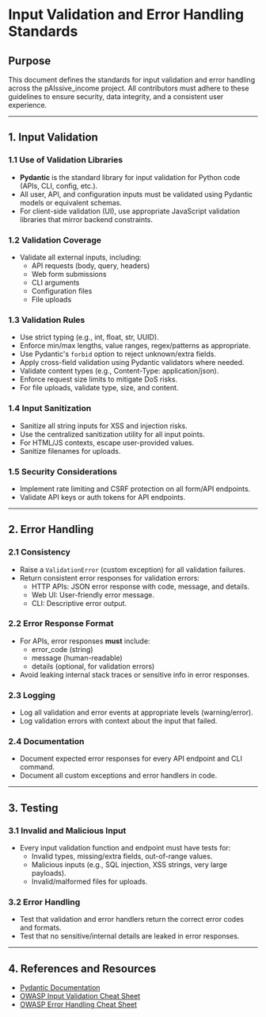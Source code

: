 # Input Validation and Error Handling Standards

## Purpose

This document defines the standards for input validation and error handling across the pAIssive_income project. All contributors must adhere to these guidelines to ensure security, data integrity, and a consistent user experience.

---

## 1. Input Validation

### 1.1 Use of Validation Libraries

- **Pydantic** is the standard library for input validation for Python code (APIs, CLI, config, etc.).
- All user, API, and configuration inputs must be validated using Pydantic models or equivalent schemas.
- For client-side validation (UI), use appropriate JavaScript validation libraries that mirror backend constraints.

### 1.2 Validation Coverage

- Validate all external inputs, including:
  - API requests (body, query, headers)
  - Web form submissions
  - CLI arguments
  - Configuration files
  - File uploads

### 1.3 Validation Rules

- Use strict typing (e.g., int, float, str, UUID).
- Enforce min/max lengths, value ranges, regex/patterns as appropriate.
- Use Pydantic's `forbid` option to reject unknown/extra fields.
- Apply cross-field validation using Pydantic validators where needed.
- Validate content types (e.g., Content-Type: application/json).
- Enforce request size limits to mitigate DoS risks.
- For file uploads, validate type, size, and content.

### 1.4 Input Sanitization

- Sanitize all string inputs for XSS and injection risks.
- Use the centralized sanitization utility for all input points.
- For HTML/JS contexts, escape user-provided values.
- Sanitize filenames for uploads.

### 1.5 Security Considerations

- Implement rate limiting and CSRF protection on all form/API endpoints.
- Validate API keys or auth tokens for API endpoints.

---

## 2. Error Handling

### 2.1 Consistency

- Raise a `ValidationError` (custom exception) for all validation failures.
- Return consistent error responses for validation errors:
  - HTTP APIs: JSON error response with code, message, and details.
  - Web UI: User-friendly error message.
  - CLI: Descriptive error output.

### 2.2 Error Response Format

- For APIs, error responses **must** include:
  - error_code (string)
  - message (human-readable)
  - details (optional, for validation errors)
- Avoid leaking internal stack traces or sensitive info in error responses.

### 2.3 Logging

- Log all validation and error events at appropriate levels (warning/error).
- Log validation errors with context about the input that failed.

### 2.4 Documentation

- Document expected error responses for every API endpoint and CLI command.
- Document all custom exceptions and error handlers in code.

---

## 3. Testing

### 3.1 Invalid and Malicious Input

- Every input validation function and endpoint must have tests for:
  - Invalid types, missing/extra fields, out-of-range values.
  - Malicious inputs (e.g., SQL injection, XSS strings, very large payloads).
  - Invalid/malformed files for uploads.

### 3.2 Error Handling

- Test that validation and error handlers return the correct error codes and formats.
- Test that no sensitive/internal details are leaked in error responses.

---

## 4. References and Resources

- [Pydantic Documentation](https://pydantic-docs.helpmanual.io/)
- [OWASP Input Validation Cheat Sheet](https://cheatsheetseries.owasp.org/cheatsheets/Input_Validation_Cheat_Sheet.html)
- [OWASP Error Handling Cheat Sheet](https://cheatsheetseries.owasp.org/cheatsheets/Error_Handling_Cheat_Sheet.html)
